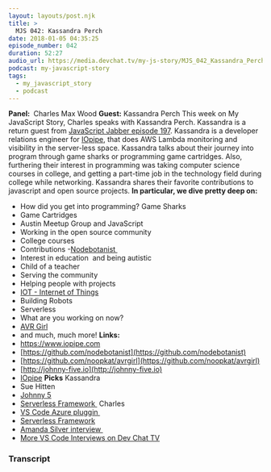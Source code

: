 ```yaml
---
layout: layouts/post.njk
title: >
  MJS 042: Kassandra Perch
date: 2018-01-05 04:35:25
episode_number: 042
duration: 52:27
audio_url: https://media.devchat.tv/my-js-story/MJS_042_Kassandra_Perch.mp3
podcast: my-javascript-story
tags:
  - my_javascript_story
  - podcast
---
```


**Panel:&nbsp;** Charles Max Wood **Guest:** Kassandra Perch This week on My JavaScript Story, Charles speaks with Kassandra Perch. Kassandra is a return guest from [JavaScript Jabber episode 197](https://devchat.tv/js-jabber/197-jsj-auth0-with-kassandra-perch). Kassandra is a developer relations engineer for [IOpipe](https://www.iopipe.com), that does AWS Lambda monitoring and visibility in the server-less space. Kassandra talks about their journey into program through game sharks or programming game cartridges. Also, furthering their interest in programming was taking computer science courses in college, and getting a part-time job in the technology field during college while networking. Kassandra shares their favorite contributions to javascript and open source projects. **In particular, we dive pretty deep on:**

- How did you get into programming? Game Sharks
- Game Cartridges
- Austin Meetup Group and JavaScript
- Working in the open source community
- College courses
- Contributions -[Nodebotanist&nbsp;](https://github.com/nodebotanist)
- Interest in education&nbsp; and being autistic
- Child of a teacher
- Serving the community
- Helping people with projects
- [IOT - Internet of Things](https://www.google.com/url?sa=t&rct=j&q=&esrc=s&source=web&cd=1&cad=rja&uact=8&ved=0ahUKEwjigryM-L_YAhVs64MKHZmtBE0QFggyMAA&url=https://en.wikipedia.org/wiki/Internet_of_things&usg=AOvVaw25VoDIzJabaX0WmCLYIOtX)
- Building Robots
- Serverless
- What are you working on now?
- [AVR Girl](https://github.com/noopkat/avrgirl)
- and much, much more!
  **Links:&nbsp;**
- https://www.iopipe.com
- [https://github.com/nodebotanist](https://github.com/nodebotanist)
- [https://github.com/noopkat/avrgirl](https://github.com/noopkat/avrgirl)
- [http://johnny-five.io](http://johnny-five.io)
- [IOpipe](https://www.iopipe.com)
  **Picks** Kassandra
- Sue Hitten
- [Johnny 5](http://johnny-five.io)
- [Serverless Framework&nbsp;](https://serverless.com)
  Charles
- [VS Code Azure pluggin&nbsp;](https://marketplace.visualstudio.com/items?itemName=bradygaster.azuretoolsforvscode)
- [Serverless Framework](https://serverless.com)
- [Amanda Silver interview&nbsp;](https://devchat.tv/js-jabber/jsj-288-typescript-amanda-silver)
- [More VS Code Interviews on Dev Chat TV](https://devchat.tv/js-jabber/jsj-289-visual-studio-code-live-sharing-chris-dias-pj-meyer-live-microsoft-connect-2017)

### Transcript
